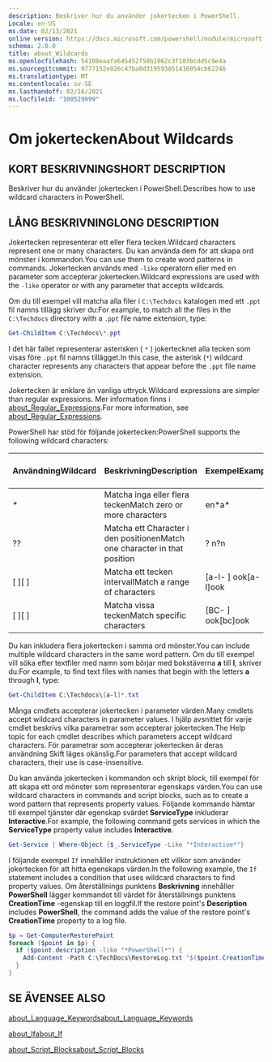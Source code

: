```yaml
---
description: Beskriver hur du använder jokertecken i PowerShell.
Locale: en-US
ms.date: 02/13/2021
online version: https://docs.microsoft.com/powershell/module/microsoft.powershell.core/about/about_wildcards?view=powershell-7&WT.mc_id=ps-gethelp
schema: 2.0.0
title: about_Wildcards
ms.openlocfilehash: 54108eaafa645452f58b1962c3f103bcdd5c9e4a
ms.sourcegitcommit: 9777152e026c47ba8d319593051416054cb62246
ms.translationtype: MT
ms.contentlocale: sv-SE
ms.lasthandoff: 02/16/2021
ms.locfileid: "100529999"
---
```

# <a name="about-wildcards"></a><span data-ttu-id="0c160-103">Om jokertecken</span><span class="sxs-lookup"><span data-stu-id="0c160-103">About Wildcards</span></span>

## <a name="short-description"></a><span data-ttu-id="0c160-104">KORT BESKRIVNING</span><span class="sxs-lookup"><span data-stu-id="0c160-104">SHORT DESCRIPTION</span></span>

<span data-ttu-id="0c160-105">Beskriver hur du använder jokertecken i PowerShell.</span><span class="sxs-lookup"><span data-stu-id="0c160-105">Describes how to use wildcard characters in PowerShell.</span></span>

## <a name="long-description"></a><span data-ttu-id="0c160-106">LÅNG BESKRIVNING</span><span class="sxs-lookup"><span data-stu-id="0c160-106">LONG DESCRIPTION</span></span>

<span data-ttu-id="0c160-107">Jokertecken representerar ett eller flera tecken.</span><span class="sxs-lookup"><span data-stu-id="0c160-107">Wildcard characters represent one or many characters.</span></span> <span data-ttu-id="0c160-108">Du kan använda dem för att skapa ord mönster i kommandon.</span><span class="sxs-lookup"><span data-stu-id="0c160-108">You can use them to create word patterns in commands.</span></span> <span data-ttu-id="0c160-109">Jokertecken används med `-like` operatorn eller med en parameter som accepterar jokertecken.</span><span class="sxs-lookup"><span data-stu-id="0c160-109">Wildcard expressions are used with the `-like` operator or with any parameter that accepts wildcards.</span></span>

<span data-ttu-id="0c160-110">Om du till exempel vill matcha alla filer i `C:\Techdocs` katalogen med ett `.ppt` fil namns tillägg skriver du:</span><span class="sxs-lookup"><span data-stu-id="0c160-110">For example, to match all the files in the `C:\Techdocs` directory with a `.ppt` file name extension, type:</span></span>

```powershell
Get-ChildItem C:\Techdocs\*.ppt
```

<span data-ttu-id="0c160-111">I det här fallet representerar asterisken ( `*` ) jokertecknet alla tecken som visas före `.ppt` fil namns tillägget.</span><span class="sxs-lookup"><span data-stu-id="0c160-111">In this case, the asterisk (`*`) wildcard character represents any characters that appear before the `.ppt` file name extension.</span></span>

<span data-ttu-id="0c160-112">Jokertecken är enklare än vanliga uttryck.</span><span class="sxs-lookup"><span data-stu-id="0c160-112">Wildcard expressions are simpler than regular expressions.</span></span> <span data-ttu-id="0c160-113">Mer information finns i [about_Regular_Expressions](./about_Regular_Expressions.md).</span><span class="sxs-lookup"><span data-stu-id="0c160-113">For more information, see [about_Regular_Expressions](./about_Regular_Expressions.md).</span></span>

<span data-ttu-id="0c160-114">PowerShell har stöd för följande jokertecken:</span><span class="sxs-lookup"><span data-stu-id="0c160-114">PowerShell supports the following wildcard characters:</span></span>

|<span data-ttu-id="0c160-115">Användning</span><span class="sxs-lookup"><span data-stu-id="0c160-115">Wildcard</span></span>|<span data-ttu-id="0c160-116">Beskrivning</span><span class="sxs-lookup"><span data-stu-id="0c160-116">Description</span></span>               |<span data-ttu-id="0c160-117">Exempel</span><span class="sxs-lookup"><span data-stu-id="0c160-117">Example</span></span> |<span data-ttu-id="0c160-118">Matchning</span><span class="sxs-lookup"><span data-stu-id="0c160-118">Match</span></span>        |<span data-ttu-id="0c160-119">Ingen matchning</span><span class="sxs-lookup"><span data-stu-id="0c160-119">No Match</span></span>|
|--------|--------------------------|--------|-------------|--------|
|\*      |<span data-ttu-id="0c160-120">Matcha inga eller flera tecken</span><span class="sxs-lookup"><span data-stu-id="0c160-120">Match zero or more characters</span></span> | <span data-ttu-id="0c160-121">en\*</span><span class="sxs-lookup"><span data-stu-id="0c160-121">a\*</span></span>  | <span data-ttu-id="0c160-122">aA, AG, Apple</span><span class="sxs-lookup"><span data-stu-id="0c160-122">aA, ag, Apple</span></span> | <span data-ttu-id="0c160-123">banan</span><span class="sxs-lookup"><span data-stu-id="0c160-123">banana</span></span> |
|<span data-ttu-id="0c160-124">?</span><span class="sxs-lookup"><span data-stu-id="0c160-124">?</span></span>       |<span data-ttu-id="0c160-125">Matcha ett Character i den positionen</span><span class="sxs-lookup"><span data-stu-id="0c160-125">Match one character in that position</span></span> | <span data-ttu-id="0c160-126">? n</span><span class="sxs-lookup"><span data-stu-id="0c160-126">?n</span></span> | <span data-ttu-id="0c160-127">en, i, på</span><span class="sxs-lookup"><span data-stu-id="0c160-127">an, in, on</span></span> | <span data-ttu-id="0c160-128">kördes</span><span class="sxs-lookup"><span data-stu-id="0c160-128">ran</span></span> |
|<span data-ttu-id="0c160-129">\[ \]</span><span class="sxs-lookup"><span data-stu-id="0c160-129">\[ \]</span></span>   |<span data-ttu-id="0c160-130">Matcha ett tecken intervall</span><span class="sxs-lookup"><span data-stu-id="0c160-130">Match a range of characters</span></span> | <span data-ttu-id="0c160-131">\[a-l- \] ook</span><span class="sxs-lookup"><span data-stu-id="0c160-131">\[a-l\]ook</span></span> | <span data-ttu-id="0c160-132">bok, Cook, utseende</span><span class="sxs-lookup"><span data-stu-id="0c160-132">book, cook, look</span></span> | <span data-ttu-id="0c160-133">skrev</span><span class="sxs-lookup"><span data-stu-id="0c160-133">took</span></span> |
|<span data-ttu-id="0c160-134">\[ \]</span><span class="sxs-lookup"><span data-stu-id="0c160-134">\[ \]</span></span>   |<span data-ttu-id="0c160-135">Matcha vissa tecken</span><span class="sxs-lookup"><span data-stu-id="0c160-135">Match specific characters</span></span> | <span data-ttu-id="0c160-136">\[BC- \] ook</span><span class="sxs-lookup"><span data-stu-id="0c160-136">\[bc\]ook</span></span> | <span data-ttu-id="0c160-137">bok, Cook</span><span class="sxs-lookup"><span data-stu-id="0c160-137">book, cook</span></span> | <span data-ttu-id="0c160-138">uttryckt</span><span class="sxs-lookup"><span data-stu-id="0c160-138">hook</span></span> |

<span data-ttu-id="0c160-139">Du kan inkludera flera jokertecken i samma ord mönster.</span><span class="sxs-lookup"><span data-stu-id="0c160-139">You can include multiple wildcard characters in the same word pattern.</span></span> <span data-ttu-id="0c160-140">Om du till exempel vill söka efter textfiler med namn som börjar med bokstäverna **a** till **l**, skriver du:</span><span class="sxs-lookup"><span data-stu-id="0c160-140">For example, to find text files with names that begin with the letters **a** through **l**, type:</span></span>

```powershell
Get-ChildItem C:\Techdocs\[a-l]*.txt
```

<span data-ttu-id="0c160-141">Många cmdlets accepterar jokertecken i parameter värden.</span><span class="sxs-lookup"><span data-stu-id="0c160-141">Many cmdlets accept wildcard characters in parameter values.</span></span> <span data-ttu-id="0c160-142">I hjälp avsnittet för varje cmdlet beskrivs vilka parametrar som accepterar jokertecken.</span><span class="sxs-lookup"><span data-stu-id="0c160-142">The Help topic for each cmdlet describes which parameters accept wildcard characters.</span></span> <span data-ttu-id="0c160-143">För parametrar som accepterar jokertecken är deras användning Skift läges okänslig.</span><span class="sxs-lookup"><span data-stu-id="0c160-143">For parameters that accept wildcard characters, their use is case-insensitive.</span></span>

<span data-ttu-id="0c160-144">Du kan använda jokertecken i kommandon och skript block, till exempel för att skapa ett ord mönster som representerar egenskaps värden.</span><span class="sxs-lookup"><span data-stu-id="0c160-144">You can use wildcard characters in commands and script blocks, such as to create a word pattern that represents property values.</span></span> <span data-ttu-id="0c160-145">Följande kommando hämtar till exempel tjänster där egenskap svärdet **ServiceType** inkluderar **Interactive**.</span><span class="sxs-lookup"><span data-stu-id="0c160-145">For example, the following command gets services in which the **ServiceType** property value includes **Interactive**.</span></span>

```powershell
Get-Service | Where-Object {$_.ServiceType -Like "*Interactive*"}
```

<span data-ttu-id="0c160-146">I följande exempel `If` innehåller instruktionen ett villkor som använder jokertecken för att hitta egenskaps värden.</span><span class="sxs-lookup"><span data-stu-id="0c160-146">In the following example, the `If` statement includes a condition that uses wildcard characters to find property values.</span></span> <span data-ttu-id="0c160-147">Om återställnings punktens **Beskrivning** innehåller **PowerShell** lägger kommandot till värdet för återställnings punktens **CreationTime** -egenskap till en loggfil.</span><span class="sxs-lookup"><span data-stu-id="0c160-147">If the restore point's **Description** includes **PowerShell**, the command adds the value of the restore point's **CreationTime** property to a log file.</span></span>

```powershell
$p = Get-ComputerRestorePoint
foreach ($point in $p) {
  if ($point.description -like "*PowerShell*") {
    Add-Content -Path C:\TechDocs\RestoreLog.txt "$($point.CreationTime)"
  }
}
```

## <a name="see-also"></a><span data-ttu-id="0c160-148">SE ÄVEN</span><span class="sxs-lookup"><span data-stu-id="0c160-148">SEE ALSO</span></span>

[<span data-ttu-id="0c160-149">about_Language_Keywords</span><span class="sxs-lookup"><span data-stu-id="0c160-149">about_Language_Keywords</span></span>](about_Language_Keywords.md)

[<span data-ttu-id="0c160-150">about_If</span><span class="sxs-lookup"><span data-stu-id="0c160-150">about_If</span></span>](about_If.md)

[<span data-ttu-id="0c160-151">about_Script_Blocks</span><span class="sxs-lookup"><span data-stu-id="0c160-151">about_Script_Blocks</span></span>](about_Script_Blocks.md)

